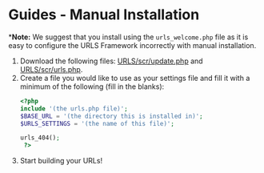 # Guides - Manual Installation
***Note:** We suggest that you install using the `urls_welcome.php` file as it is easy to configure the URLS Framework incorrectly with manual installation.
1. Download the following files: [URLS/scr/update.php](https://github.com/urls-framework/URLS/blob/main/scr/update.php) and [URLS/scr/urls.php](https://github.com/urls-framework/URLS/blob/main/scr/urls.php).
2. Create a file you would like to use as your settings file and fill it with a minimum of the following (fill in the blanks):
   ```PHP
   <?php
   include '(the urls.php file)';
   $BASE_URL = '(the directory this is installed in)';
   $URLS_SETTINGS = '(the name of this file)';
   
   urls_404();
    ?>
   ```
3. Start building your URLs!
